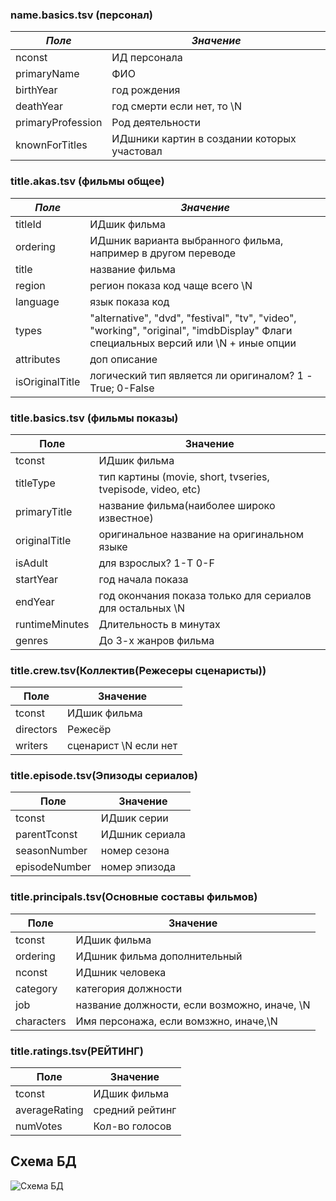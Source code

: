 
### name.basics.tsv (персонал)
| *Поле*              	| *Значение*                                    	
|-------------------	|---------------------------------------------	|
| nconst            	| ИД персонала                                	|
| primaryName       	| ФИО                                         	|
| birthYear         	| год рождения                                	|
| deathYear         	| год смерти если нет, то \N                  	|
| primaryProfession 	| Род деятельности                            	|
| knownForTitles    	| ИДшники картин в создании которых участовал 	|



### title.akas.tsv (фильмы общее)

| *Поле*            	| *Значение*                                                                                                                           	
|-----------------	|------------------------------------------------------------------------------------------------------------------------------------	|
| titleId         	| ИДшик фильма                                                                                                                       	|
| ordering        	| ИДшник варианта выбранного фильма, например в другом переводе                                                                      	|
| title           	| название фильма                                                                                                                    	|
| region          	| регион показа код чаще всего \N                                                                                                    	|
| language        	| язык показа код                                                                                                                    	|
| types           	| "alternative", "dvd", "festival", "tv", "video", "working", "original", "imdbDisplay" Флаги специальных версий или \N + иные опции 	|
| attributes      	| доп описание                                                                                                                       	|
| isOriginalTitle 	| логический тип является ли оригиналом? 1 - True; 0-False                                                                           	|



### title.basics.tsv (фильмы показы)

| Поле           	| Значение                                                    	|
|----------------	|-------------------------------------------------------------	|
| tconst         	| ИДшик фильма                                                	|
| titleType      	| тип картины (movie, short, tvseries, tvepisode, video, etc) 	|
| primaryTitle   	| название фильма(наиболее широко известное)                  	|
| originalTitle  	| оригинальное название на оригинальном языке                 	|
| isAdult        	| для взрослых? 1-T 0-F                                       	|
| startYear      	| год начала показа                                           	|
| endYear        	| год окончания показа только для сериалов для остальных \N   	|
| runtimeMinutes 	| Длительность в минутах                                      	|
| genres         	| До 3-х жанров фильма                                        	|


### title.crew.tsv(Коллектив(Режесеры сценаристы))


| Поле      	| Значение              	|
|-----------	|-----------------------	|
| tconst    	| ИДшик фильма          	|
| directors 	| Режесёр               	|
| writers   	| сценарист \N если нет 	|


### title.episode.tsv(Эпизоды сериалов)

| Поле          	| Значение       	|
|---------------	|----------------	|
| tconst        	| ИДшик серии    	|
| parentTconst  	| ИДшник сериала 	|
| seasonNumber  	| номер сезона   	|
| episodeNumber 	| номер эпизода  	|


### title.principals.tsv(Основные составы фильмов)

| Поле       	| Значение                                     	|
|------------	|----------------------------------------------	|
| tconst     	| ИДшик фильма                                 	|
| ordering   	| ИДшник фильма дополнительный                 	|
| nconst     	| ИДшник человека                              	|
| category   	| категория должности                          	|
| job        	| название должности, если возможно, иначе, \N 	|
| characters 	| Имя персонажа, если вомзжно, иначе,\N        	|



### title.ratings.tsv(РЕЙТИНГ)


| Поле          	| Значение        	|
|---------------	|-----------------	|
| tconst        	| ИДшик фильма    	|
| averageRating 	| средний рейтинг 	|
| numVotes      	| Кол-во голосов  	|


## Схема БД 

![Схема БД]( img\information_schema.jpg "Схема БД")